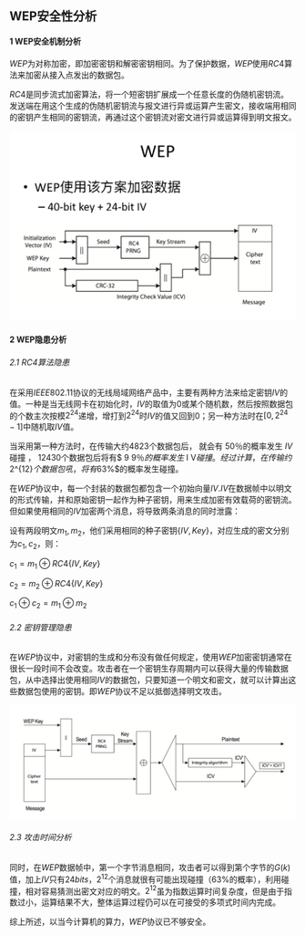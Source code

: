 ## WEP安全性分析

#### 1 WEP安全机制分析

$WEP$为对称加密，即加密密钥和解密密钥相同。为了保护数据，$WEP$使用$RC4$算法来加密从接入点发出的数据包。

$RC4$是同步流式加密算法，将一个短密钥扩展成一个任意长度的伪随机密钥流。发送端在用这个生成的伪随机密钥流与报文进行异或运算产生密文，接收端用相同的密钥产生相同的密钥流，再通过这个密钥流对密文进行异或运算得到明文报文。

![WEP1](./WEP1.png)



#### 2 WEP隐患分析

###### 2.1 RC4算法隐患

在采用$IEEE802.11$协议的无线局域网络产品中，主要有两种方法来给定密钥$IV$的值。一种是当无线网卡在初始化时，$IV$的取值为$0$或某个随机数，然后按照数据包的个数主次按模$2^{24}$递增，增打到$2^24$时$IV$的值又回到$0$；另一种方法时在$[0,2^{24}-1]$中随机取$IV$值。



当采用第一种方法时，在传输大约$4823$个数据包后， 就会有 
$50％$的概率发生 $I V$碰撞 ， $1 24 30$个数据包后将有$ 9 9％$的 概率发生$ I V$碰撞。经过计算，在传输约$2^{12}$个数据包吼，将有$63\%$的概率发生碰撞。



在$WEP$协议中，每一个封装的数据包都包含一个初始向量$IV$.$IV$在数据帧中以明文的形式传输，并和原始密钥一起作为种子密钥，用来生成加密有效载荷的密钥流。但如果使用相同的$IV$加密两个消息，将导致两条消息的同时泄露：



设有两段明文$m_1,m_2$，他们采用相同的种子密钥$\{IV,Key\}$，对应生成的密文分别为$c_1,c_2$，则：

$c_1=m_1\oplus RC4\{IV,Key\}$

$c_2=m_2\oplus RC4\{IV,Key\}$

$c_1\oplus c_2=m_1\oplus m_2$



###### 2.2 密钥管理隐患

在$WEP$协议中，对密钥的生成和分布没有做任何规定，使用$WEP$加密密钥通常在很长一段时间不会改变。攻击者在一个密钥生存周期内可以获得大量的传输数据包，从中选择出使用相同$IV$的数据包，只要知道一个明文和密文，就可以计算出这些数据包使用的密钥。即$WEP$协议不足以抵御选择明文攻击。

![wep2](./WEP2.png)

###### 2.3 攻击时间分析

同时，在$WEP$数据帧中，第一个字节消息相同，攻击者可以得到第个字节的$G(k)$值，加上$IV$只有$24bits$，$2^{12}$个消息就很有可能出现碰撞（$63\%$的概率），利用碰撞，相对容易猜测出密文对应的明文。$2^{12}$虽为指数运算时间复杂度，但是由于指数过小，运算结果不大，整体运算过程仍可以在可接受的多项式时间内完成。



综上所述，以当今计算机的算力，$WEP$协议已不够安全。


